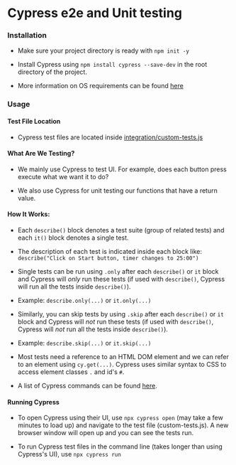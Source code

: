 # Cypress e2e and Unit testing

### Installation
- Make sure your project directory is ready with `npm init -y`

- Install Cypress using `npm install cypress --save-dev` in the root directory of the project.

- More information on OS requirements can be found [here](https://docs.cypress.io/guides/getting-started/installing-cypress.html#)

### Usage

#### Test File Location
- Cypress test files are located inside [integration/custom-tests.js](integration/custom-tests.js)

#### What Are We Testing?
- We mainly use Cypress to test UI. For example, does each button press execute what we want it to do?

- We also use Cypress for unit testing our functions that have a return value.

#### How It Works:
- Each `describe()` block denotes a test suite (group of related tests) and each `it()` block denotes a single test.
- The description of each test is indicated inside each block like: `describe("Click on Start button, timer changes to 25:00")`
- Single tests can be run using `.only` after each `describe()` or `it` block and Cypress will *only* run these tests (if used with `describe()`, Cypress will run all the tests inside `describe()`).
- Example: `describe.only(...)` or `it.only(...)`

- Similarly, you can skip tests by using `.skip` after each `describe()` or `it` block and Cypress will *not* run these tests (if used with `describe()`, Cypress will *not* run all the tests inside `describe()`).
- Example: `describe.skip(...)` or `it.skip(...)`

- Most tests need a reference to an HTML DOM element and we can refer to an element using `cy.get(...)`. Cypress uses similar syntax to CSS to access element classes `.` and id's `#`.

- A list of Cypress commands can be found [here](https://docs.cypress.io/guides/core-concepts/introduction-to-cypress.html#Chains-of-Commands).

#### Running Cypress
- To open Cypress using their UI, use `npx cypress open` (may take a few minutes to load up) and navigate to the test file (custom-tests.js). A new browser window will open up and you can see the tests run.

- To run Cypress test files in the command line (takes longer than using Cypress's UI), use `npx cypress run`
